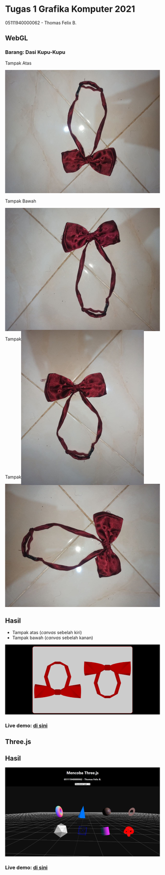 # Tugas 1 Grafika Komputer 2021

05111940000062 - Thomas Felix B.

## WebGL

### Barang: Dasi Kupu-Kupu

Tampak Atas

<img src="https://github.com/cg2021d/tugas-1-ThomasFel/blob/main/img/bawah.jpg" height="400">

Tampak Bawah

<img src="https://github.com/cg2021d/tugas-1-ThomasFel/blob/main/img/atas.jpg" height="400">

Tampak Kiri

<img src="https://github.com/cg2021d/tugas-1-ThomasFel/blob/main/img/kiri.jpg" height="400" style="transform: rotate(90deg)">

Tampak Kanan

<img src="https://github.com/cg2021d/tugas-1-ThomasFel/blob/main/img/kanan.jpg" height="400">

## Hasil

- Tampak atas (*canvas* sebelah kiri)
- Tampak bawah (*canvas* sebelah kanan)

<img src="https://github.com/cg2021d/tugas-1-ThomasFel/blob/main/img/hasil.png" width="700">

### Live demo: [di sini](https://cg2021d.github.io/tugas-1-ThomasFel/WebGL/ "Goto di sini")

## Three.js

## Hasil

<img src="https://github.com/cg2021d/tugas-1-ThomasFel/blob/main/img/ss.png" width="700">

### Live demo: [di sini](https://cg2021d.github.io/tugas-1-ThomasFel/Three.js/ "Goto di sini")